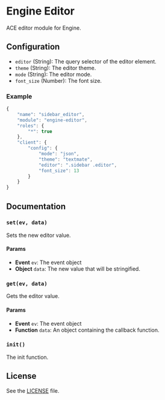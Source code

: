Engine Editor
=============

ACE editor module for Engine.

## Configuration

 - `editor` (String): The query selector of the editor element.
 - `theme` (String): The editor theme.
 - `mode` (String): The editor mode.
 - `font_size` (Number): The font size.

### Example
```js
{
    "name": "sidebar_editor",
    "module": "engine-editor",
    "roles": {
        "*": true
    },
    "client": {
        "config": {
            "mode": "json",
            "theme": "textmate",
            "editor": ".sidebar .editor",
            "font_size": 13
        }
    }
}
```

## Documentation
### `set(ev, data)`
Sets the new editor value.

#### Params
- **Event** `ev`: The event object
- **Object** `data`: The new value that will be stringified.

### `get(ev, data)`
Gets the editor value.

#### Params
- **Event** `ev`: The event object
- **Function** `data`: An object containing the callback function.

### `init()`
The init function.

## License
See the [LICENSE](./LICENSE) file.
